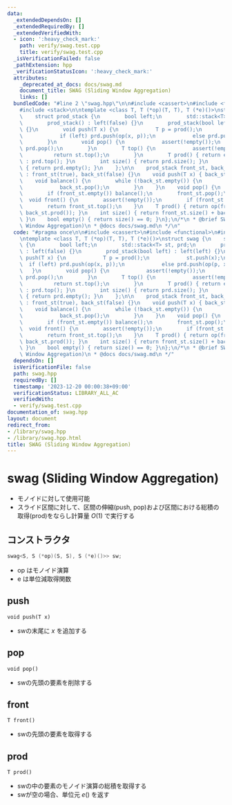 ```yaml
---
data:
  _extendedDependsOn: []
  _extendedRequiredBy: []
  _extendedVerifiedWith:
  - icon: ':heavy_check_mark:'
    path: verify/swag.test.cpp
    title: verify/swag.test.cpp
  _isVerificationFailed: false
  _pathExtension: hpp
  _verificationStatusIcon: ':heavy_check_mark:'
  attributes:
    _deprecated_at_docs: docs/swag.md
    document_title: SWAG (Sliding Window Aggregation)
    links: []
  bundledCode: "#line 2 \"swag.hpp\"\n\n#include <cassert>\n#include <functional>\n\
    #include <stack>\n\ntemplate <class T, T (*op)(T, T), T (*e)()>\nstruct swag {\n\
    \    struct prod_stack {\n        bool left;\n        std::stack<T> st, prd;\n\
    \        prod_stack() : left(false) {}\n        prod_stack(bool left) : left(left)\
    \ {}\n        void push(T x) {\n            T p = prod();\n            st.push(x);\n\
    \            if (left) prd.push(op(x, p));\n            else prd.push(op(p, x));\n\
    \        }\n        void pop() {\n            assert(!empty());\n            st.pop(),\
    \ prd.pop();\n        }\n        T top() {\n            assert(!empty());\n  \
    \          return st.top();\n        }\n        T prod() { return empty() ? e()\
    \ : prd.top(); }\n        int size() { return prd.size(); }\n        bool empty()\
    \ { return prd.empty(); }\n    };\n\n    prod_stack front_st, back_st;\n    swag()\
    \ : front_st(true), back_st(false) {}\n    void push(T x) { back_st.push(x); }\n\
    \    void balance() {\n        while (!back_st.empty()) {\n            front_st.push(back_st.top());\n\
    \            back_st.pop();\n        }\n    }\n    void pop() {\n        assert(!empty());\n\
    \        if (front_st.empty()) balance();\n        front_st.pop();\n    }\n  \
    \  void front() {\n        assert(!empty());\n        if (front_st.empty()) balance();\n\
    \        return front_st.top();\n    }\n    T prod() { return op(front_st.prod(),\
    \ back_st.prod()); }\n    int size() { return front_st.size() + back_st.size();\
    \ }\n    bool empty() { return size() == 0; }\n};\n/*\n * @brief SWAG (Sliding\
    \ Window Aggregation)\n * @docs docs/swag.md\n */\n"
  code: "#pragma once\n\n#include <cassert>\n#include <functional>\n#include <stack>\n\
    \ntemplate <class T, T (*op)(T, T), T (*e)()>\nstruct swag {\n    struct prod_stack\
    \ {\n        bool left;\n        std::stack<T> st, prd;\n        prod_stack()\
    \ : left(false) {}\n        prod_stack(bool left) : left(left) {}\n        void\
    \ push(T x) {\n            T p = prod();\n            st.push(x);\n          \
    \  if (left) prd.push(op(x, p));\n            else prd.push(op(p, x));\n     \
    \   }\n        void pop() {\n            assert(!empty());\n            st.pop(),\
    \ prd.pop();\n        }\n        T top() {\n            assert(!empty());\n  \
    \          return st.top();\n        }\n        T prod() { return empty() ? e()\
    \ : prd.top(); }\n        int size() { return prd.size(); }\n        bool empty()\
    \ { return prd.empty(); }\n    };\n\n    prod_stack front_st, back_st;\n    swag()\
    \ : front_st(true), back_st(false) {}\n    void push(T x) { back_st.push(x); }\n\
    \    void balance() {\n        while (!back_st.empty()) {\n            front_st.push(back_st.top());\n\
    \            back_st.pop();\n        }\n    }\n    void pop() {\n        assert(!empty());\n\
    \        if (front_st.empty()) balance();\n        front_st.pop();\n    }\n  \
    \  void front() {\n        assert(!empty());\n        if (front_st.empty()) balance();\n\
    \        return front_st.top();\n    }\n    T prod() { return op(front_st.prod(),\
    \ back_st.prod()); }\n    int size() { return front_st.size() + back_st.size();\
    \ }\n    bool empty() { return size() == 0; }\n};\n/*\n * @brief SWAG (Sliding\
    \ Window Aggregation)\n * @docs docs/swag.md\n */"
  dependsOn: []
  isVerificationFile: false
  path: swag.hpp
  requiredBy: []
  timestamp: '2023-12-20 00:00:38+09:00'
  verificationStatus: LIBRARY_ALL_AC
  verifiedWith:
  - verify/swag.test.cpp
documentation_of: swag.hpp
layout: document
redirect_from:
- /library/swag.hpp
- /library/swag.hpp.html
title: SWAG (Sliding Window Aggregation)
---
```

# swag (Sliding Window Aggregation)

- モノイドに対して使用可能
- スライド区間に対して、区間の伸縮(push, pop)および区間における総積の取得(prod)をならし計算量 $O(1)$ で実行する 

## コンストラクタ

```cpp
swag<S, S (*op)(S, S), S (*e)()>> sw;
```

- op はモノイド演算
- e は単位減取得関数

## push

~~~
void push(T x)
~~~

- swの末尾に $x$ を追加する

## pop

~~~
void pop()
~~~

- swの先頭の要素を削除する

## front

~~~
T front()
~~~

- swの先頭の要素を取得する

## prod

~~~
T prod()
~~~

- swの中の要素のモノイド演算の総積を取得する
- swが空の場合、単位元 $e()$ を返す